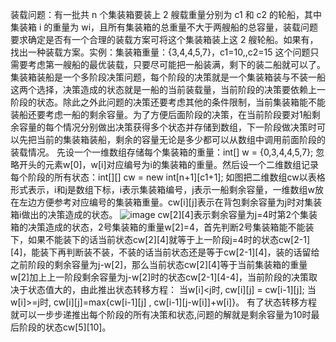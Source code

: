 装载问题：有一批共 n 个集装箱要装上 2 艘载重量分别为 c1 和 c2 的轮船，其中集装箱 i 的重量为 wi，且所有集装箱的总重量不大于两艘船的总容量，装载问题要求确定是否有一个合理的装载方案可将这个集装箱装上这 2 艘轮船。如果有，找出一种装载方案。实例：集装箱重量：{3,4,4,5,7}，c1=10,,c2=15
这个问题只需要考虑第一艘船的最优装载，只要尽可能把一船装满，剩下的装二船就可以了。
集装箱装船是一个多阶段决策问题，每个阶段的决策就是一个集装箱装与不装一船这两个选择，决策造成的状态就是一船的当前装载量，当前阶段的决策要依赖上一阶段的状态。除此之外此问题的决策还要考虑其他的条件限制，当前集装箱能不能装船还要考虑一船的剩余容量。为了方便后面阶段的决策，在当前阶段要对1船剩余容量的每个情况分别做出决策获得多个状态并存储到数组，下一阶段做决策时可以先把当前的集装箱装船，剩余的容量无论是多少都可以从数组中调用前面阶段的装载情况。
先设一个一维数组存储每个集装箱的重量：int[] w = {0,3,4,4,5,7}; 忽略开头的元素w[0]，w[i]对应编号为i的集装箱的重量。然后设一个二维数组记录每个阶段的所有状态：int[][] cw = new int[n+1][c1+1]; 如图把二维数组cw以表格形式表示，i和j是数组下标，i表示集装箱编号，j表示一船剩余容量，一维数组w放在左边方便参考对应编号的集装箱重量。cw[i][j]表示在背包剩余容量为j时对集装箱i做出的决策造成的状态。
![image](https://user-images.githubusercontent.com/55118194/192786225-4fe581de-eb50-4b07-a23f-048a7548020d.png)
cw[2][4]表示剩余容量为j=4时第2个集装箱的决策造成的状态，2号集装箱的重量w[2]=4，首先判断2号集装箱能不能装下，如果不能装下的话当前状态cw[2][4]就等于上一阶段j=4时的状态cw[2-1][4]，能装下再判断装不装，不装的话当前状态还是等于cw[2-1][4]，装的话留给之前阶段的剩余容量为j-w[2]，那么当前状态cw[2][4]等于当前集装箱的重量w[2]加上上一阶段剩余容量为j-w[2]时的状态cw[2-1][4-4]，当前阶段的决策取决于状态值大的，由此推出状态转移方程：
当w[i]<j时, cw[i][j] = cw[i-1][j]; 
当w[i]>=j时, cw[i][j]=max{cw[i-1][j] , cw[i-1][j-w[i]]+w[i]}。
有了状态转移方程就可以一步步递推出每个阶段的所有决策和状态,问题的解就是剩余容量为10时最后阶段的状态cw[5][10]。
